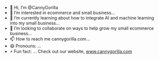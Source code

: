 - 👋 Hi, I’m @CannyGorilla
- 👀 I’m interested in ecommerce and small business...
- 🌱 I’m currently learning about how to integrate AI and machine learning into my small business...
- 💞️ I’m looking to collaborate on ways to help grow my small ecommerce business...
- 📫 How to reach me cannygorilla.com...
- 😄 Pronouns: ...
- ⚡ Fun fact: ...
Check out our website, www.cannygorilla.com
<!---
CannyGorilla/CannyGorilla is a ✨ special ✨ repository because its `README.md` (this file) appears on your GitHub profile.
You can click the Preview link to take a look at your changes.
--->
